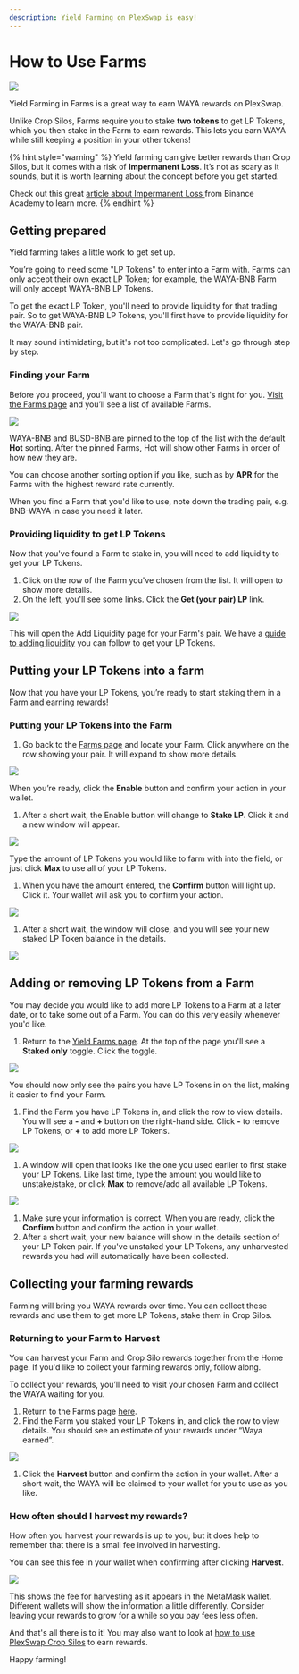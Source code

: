 ```yaml
---
description: Yield Farming on PlexSwap is easy!
---
```


# How to Use Farms

![](../../.gitbook/assets/Yield\_Farms.png)

Yield Farming in Farms is a great way to earn WAYA rewards on PlexSwap.

Unlike Crop Silos, Farms require you to stake **two tokens** to get LP Tokens, which you then stake in the Farm to earn rewards. This lets you earn WAYA while still keeping a position in your other tokens!

{% hint style="warning" %}
Yield farming can give better rewards than Crop Silos, but it comes with a risk of **Impermanent Loss**. It’s not as scary as it sounds, but it is worth learning about the concept before you get started.

Check out this great [article about Impermanent Loss ](https://academy.binance.com/en/articles/impermanent-loss-explained)from Binance Academy to learn more.
{% endhint %}

## Getting prepared

Yield farming takes a little work to get set up.

You’re going to need some "LP Tokens" to enter into a Farm with. Farms can only accept their own exact LP Token; for example, the WAYA-BNB Farm will only accept WAYA-BNB LP Tokens.

To get the exact LP Token, you'll need to provide liquidity for that trading pair. So to get WAYA-BNB LP Tokens, you'll first have to provide liquidity for the WAYA-BNB pair.

It may sound intimidating, but it's not too complicated. Let's go through step by step.

### Finding your Farm

Before you proceed, you'll want to choose a Farm that's right for you. [Visit the Farms page](https://swap.plexfinance.us/farms) and you’ll see a list of available Farms.

![](../../.gitbook/assets/plex-farms.png)

WAYA-BNB and BUSD-BNB are pinned to the top of the list with the default **Hot** sorting. After the pinned Farms, Hot will show other Farms in order of how new they are.

You can choose another sorting option if you like, such as by **APR** for the Farms with the highest reward rate currently.

When you find a Farm that you'd like to use, note down the trading pair, e.g. BNB-WAYA in case you need it later.

### Providing liquidity to get LP Tokens

Now that you've found a Farm to stake in, you will need to add liquidity to get your LP Tokens.

1. Click on the row of the Farm you've chosen from the list. It will open to show more details.
2. On the left, you'll see some links. Click the **Get (your pair) LP** link.

![](../../.gitbook/assets/plex-farms-get-liquidity.png)

This will open the Add Liquidity page for your Farm's pair. We have a [guide to adding liquidity](https://docs.plexfinance.us/products/exchange/liquidity-guide) you can follow to get your LP Tokens.

## Putting your LP Tokens into a farm

Now that you have your LP Tokens, you’re ready to start staking them in a Farm and earning rewards!

### Putting your LP Tokens into the Farm

1. Go back to the [Farms page](https://swap.plexfinance.us/farms) and locate your Farm. Click anywhere on the row showing your pair. It will expand to show more details.

![](../../.gitbook/assets/plex-farms-enable.png)

When you’re ready, click the **Enable** button and confirm your action in your wallet.

1. After a short wait, the Enable button will change to **Stake LP**. Click it and a new window will appear.

![](../../.gitbook/assets/plex-farms-stake-lp-button-stake.png)

Type the amount of LP Tokens you would like to farm with into the field, or just click **Max** to use all of your LP Tokens.

1. When you have the amount entered, the **Confirm** button will light up. Click it. Your wallet will ask you to confirm your action.

![](../../.gitbook/assets/plex-farms-stake-lp-button-confirm.png)

1. After a short wait, the window will close, and you will see your new staked LP Token balance in the details.

![](../../.gitbook/assets/plex-farms-stake-lp-confirmed.png)

## Adding or removing LP Tokens from a Farm

You may decide you would like to add more LP Tokens to a Farm at a later date, or to take some out of a Farm. You can do this very easily whenever you'd like.

1. Return to the [Yield Farms page](https://swap.plexfinance.us/farms). At the top of the page you'll see a **Staked only** toggle. Click the toggle.

![](<../../.gitbook/assets/plex-farms-staked-only.png>)

You should now only see the pairs you have LP Tokens in on the list, making it easier to find your Farm.

1. Find the Farm you have LP Tokens in, and click the row to view details. You will see a **-** and **+** button on the right-hand side. Click **-** to remove LP Tokens, or **+** to add more LP Tokens.

![](../../.gitbook/assets/plex-farms-stake-options.png)

1. A window will open that looks like the one you used earlier to first stake your LP Tokens. Like last time, type the amount you would like to unstake/stake, or click **Max** to remove/add all available LP Tokens.

![](../../.gitbook/assets/plex-farms-unstake.png)

1. Make sure your information is correct. When you are ready, click the **Confirm** button and confirm the action in your wallet.
2. After a short wait, your new balance will show in the details section of your LP Token pair. If you've unstaked your LP Tokens, any unharvested rewards you had will automatically have been collected.

## Collecting your farming rewards

Farming will bring you WAYA rewards over time. You can collect these rewards and use them to get more LP Tokens, stake them in Crop Silos.

### Returning to your Farm to Harvest

You can harvest your Farm and Crop Silo rewards together from the Home page. If you'd like to collect your farming rewards only, follow along.

To collect your rewards, you’ll need to visit your chosen Farm and collect the WAYA waiting for you.

1. Return to the Farms page [here](https://swap.plexfinance.us/farms).
2. Find the Farm you staked your LP Tokens in, and click the row to view details. You should see an estimate of your rewards under “Waya earned”.

![](../../.gitbook/assets/plex-farms-harvest-button.png)

1. Click the **Harvest** button and confirm the action in your wallet. After a short wait, the WAYA will be claimed to your wallet for you to use as you like.

### How often should I harvest my rewards?

How often you harvest your rewards is up to you, but it does help to remember that there is a small fee involved in harvesting.

You can see this fee in your wallet when confirming after clicking **Harvest**.

![](../../.gitbook/assets/plex-farms-harvest-fees.png)

This shows the fee for harvesting as it appears in the MetaMask wallet. Different wallets will show the information a little differently. Consider leaving your rewards to grow for a while so you pay fees less often.

And that's all there is to it! You may also want to look at [how to use PlexSwap Crop Silos](https://docs.plexfinance.us/products/crop-silos) to earn rewards.

Happy farming!

